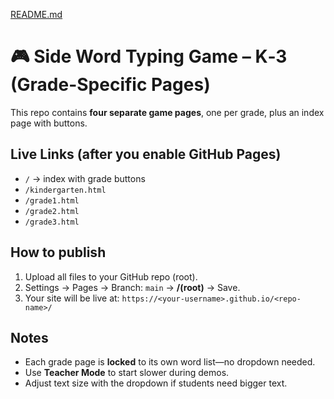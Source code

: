 [README.md](https://github.com/user-attachments/files/22070550/README.md)
# 🎮 Side Word Typing Game – K‑3 (Grade-Specific Pages)

This repo contains **four separate game pages**, one per grade, plus an index page with buttons.

## Live Links (after you enable GitHub Pages)
- `/` → index with grade buttons
- `/kindergarten.html`
- `/grade1.html`
- `/grade2.html`
- `/grade3.html`

## How to publish
1. Upload all files to your GitHub repo (root).
2. Settings → Pages → Branch: `main` → **/(root)** → Save.
3. Your site will be live at:
   `https://<your-username>.github.io/<repo-name>/`

## Notes
- Each grade page is **locked** to its own word list—no dropdown needed.
- Use **Teacher Mode** to start slower during demos.
- Adjust text size with the dropdown if students need bigger text.
